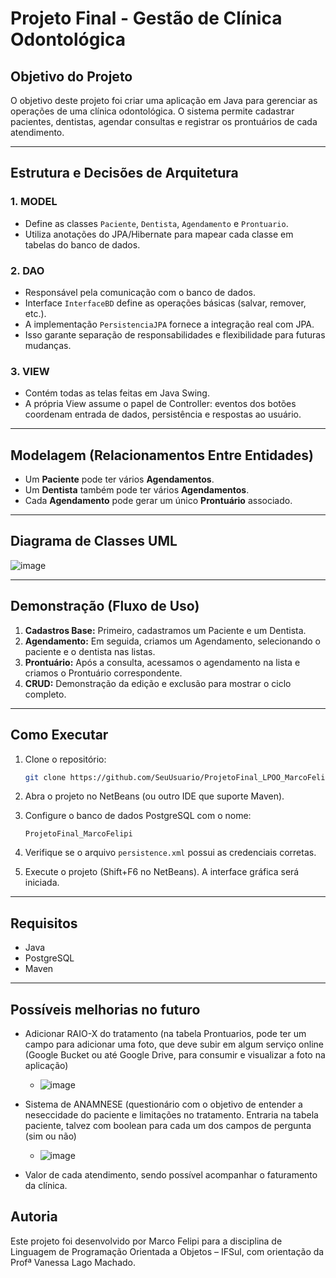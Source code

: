 # Projeto Final - Gestão de Clínica Odontológica

## Objetivo do Projeto

O objetivo deste projeto foi criar uma aplicação em Java para gerenciar as operações de uma clínica odontológica. O sistema permite cadastrar pacientes, dentistas, agendar consultas e registrar os prontuários de cada atendimento.

---

## Estrutura e Decisões de Arquitetura

### 1. MODEL
- Define as classes `Paciente`, `Dentista`, `Agendamento` e `Prontuario`.
- Utiliza anotações do JPA/Hibernate para mapear cada classe em tabelas do banco de dados.

### 2. DAO
- Responsável pela comunicação com o banco de dados.
- Interface `InterfaceBD` define as operações básicas (salvar, remover, etc.).
- A implementação `PersistenciaJPA` fornece a integração real com JPA.
- Isso garante separação de responsabilidades e flexibilidade para futuras mudanças.

### 3. VIEW
- Contém todas as telas feitas em Java Swing.
- A própria View assume o papel de Controller: eventos dos botões coordenam entrada de dados, persistência e respostas ao usuário.

---

## Modelagem (Relacionamentos Entre Entidades)

- Um **Paciente** pode ter vários **Agendamentos**.
- Um **Dentista** também pode ter vários **Agendamentos**.
- Cada **Agendamento** pode gerar um único **Prontuário** associado.

---

## Diagrama de Classes UML

![image](https://github.com/user-attachments/assets/fa447005-d078-46d4-afa6-8746918e4b4f)

---

## Demonstração (Fluxo de Uso)

1. **Cadastros Base:** Primeiro, cadastramos um Paciente e um Dentista.
2. **Agendamento:** Em seguida, criamos um Agendamento, selecionando o paciente e o dentista nas listas.
3. **Prontuário:** Após a consulta, acessamos o agendamento na lista e criamos o Prontuário correspondente.
4. **CRUD:** Demonstração da edição e exclusão para mostrar o ciclo completo.

---

## Como Executar

1. Clone o repositório:
   ```bash
   git clone https://github.com/SeuUsuario/ProjetoFinal_LPOO_MarcoFelipi.git
   ```

2. Abra o projeto no NetBeans (ou outro IDE que suporte Maven).

3. Configure o banco de dados PostgreSQL com o nome:
   ```
   ProjetoFinal_MarcoFelipi
   ```

4. Verifique se o arquivo `persistence.xml` possui as credenciais corretas.

5. Execute o projeto (Shift+F6 no NetBeans). A interface gráfica será iniciada.

---

## Requisitos

- Java
- PostgreSQL
- Maven

---

## Possíveis melhorias no futuro

- Adicionar RAIO-X do tratamento (na tabela Prontuarios, pode ter um campo para adicionar uma foto, que deve subir em algum serviço online (Google Bucket ou até Google Drive, para consumir e visualizar a foto na aplicação)
    - ![image](https://github.com/user-attachments/assets/e122d41d-2ba1-4b11-b1e2-a2391204cfb4)

- Sistema de ANAMNESE (questionário com o objetivo de entender a neseccidade do paciente e limitações no tratamento. Entraria na tabela paciente, talvez com boolean para cada um dos campos de pergunta (sim ou não)
    - ![image](https://github.com/user-attachments/assets/b1b2072d-3d06-4c6b-abff-09f2941d2a74)
      
- Valor de cada atendimento, sendo possível acompanhar o faturamento da clínica.

## Autoria

Este projeto foi desenvolvido por Marco Felipi para a disciplina de Linguagem de Programação Orientada a Objetos – IFSul, com orientação da Profª Vanessa Lago Machado.
